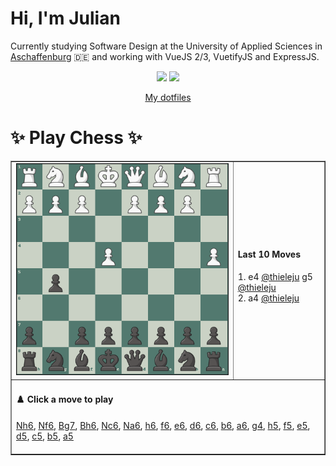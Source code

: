 # **Hi, I'm Julian**

Currently studying Software Design at the University of Applied Sciences in <a href="https://www.th-ab.de/en/" >Aschaffenburg</a> :de: and working with VueJS 2/3, VuetifyJS and ExpressJS.

<p align="center">
  <img src="https://github-readme-stats.vercel.app/api/top-langs/?username=thieleju&theme=blue-green&hide=jupyter%20notebook&layout=compact"  />
  <img width="420" src="https://github-readme-stats.vercel.app/api?username=thieleju&theme=blue-green&show_icons=true"/>
</p>

<p align="center">
    <a href="https://github.com/thieleju/dotfiles">My dotfiles</a>
</p>

<h1>✨ Play Chess ✨ </h1>

<table border="1" style="width:100%; border-collapse:collapse;">
<tr>
  <td><img src="https://raw.githubusercontent.com/thieleju/thieleju/main/games/game2/chessboard-1723983716.png" alt="Chessboard" width="600"/></td>
  <td>
    <h4>Last 10 Moves</h4>
    1. e4 <a href="https://github.com/@thieleju">@thieleju</a> g5 <a href="https://github.com/@thieleju">@thieleju</a><br>
2. a4 <a href="https://github.com/@thieleju">@thieleju</a>  <br>

  </td>
</tr>
<tr>
  <td colspan="2">
    <h4>♟️ Click a move to play</h4>
    <a href="https://github.com/thieleju/thieleju/issues/new?body=Click+%27Submit+new+Issue%27+to+play+the+move&labels=chess&title=Nh6" target="_blank">Nh6</a>, <a href="https://github.com/thieleju/thieleju/issues/new?body=Click+%27Submit+new+Issue%27+to+play+the+move&labels=chess&title=Nf6" target="_blank">Nf6</a>, <a href="https://github.com/thieleju/thieleju/issues/new?body=Click+%27Submit+new+Issue%27+to+play+the+move&labels=chess&title=Bg7" target="_blank">Bg7</a>, <a href="https://github.com/thieleju/thieleju/issues/new?body=Click+%27Submit+new+Issue%27+to+play+the+move&labels=chess&title=Bh6" target="_blank">Bh6</a>, <a href="https://github.com/thieleju/thieleju/issues/new?body=Click+%27Submit+new+Issue%27+to+play+the+move&labels=chess&title=Nc6" target="_blank">Nc6</a>, <a href="https://github.com/thieleju/thieleju/issues/new?body=Click+%27Submit+new+Issue%27+to+play+the+move&labels=chess&title=Na6" target="_blank">Na6</a>, <a href="https://github.com/thieleju/thieleju/issues/new?body=Click+%27Submit+new+Issue%27+to+play+the+move&labels=chess&title=h6" target="_blank">h6</a>, <a href="https://github.com/thieleju/thieleju/issues/new?body=Click+%27Submit+new+Issue%27+to+play+the+move&labels=chess&title=f6" target="_blank">f6</a>, <a href="https://github.com/thieleju/thieleju/issues/new?body=Click+%27Submit+new+Issue%27+to+play+the+move&labels=chess&title=e6" target="_blank">e6</a>, <a href="https://github.com/thieleju/thieleju/issues/new?body=Click+%27Submit+new+Issue%27+to+play+the+move&labels=chess&title=d6" target="_blank">d6</a>, <a href="https://github.com/thieleju/thieleju/issues/new?body=Click+%27Submit+new+Issue%27+to+play+the+move&labels=chess&title=c6" target="_blank">c6</a>, <a href="https://github.com/thieleju/thieleju/issues/new?body=Click+%27Submit+new+Issue%27+to+play+the+move&labels=chess&title=b6" target="_blank">b6</a>, <a href="https://github.com/thieleju/thieleju/issues/new?body=Click+%27Submit+new+Issue%27+to+play+the+move&labels=chess&title=a6" target="_blank">a6</a>, <a href="https://github.com/thieleju/thieleju/issues/new?body=Click+%27Submit+new+Issue%27+to+play+the+move&labels=chess&title=g4" target="_blank">g4</a>, <a href="https://github.com/thieleju/thieleju/issues/new?body=Click+%27Submit+new+Issue%27+to+play+the+move&labels=chess&title=h5" target="_blank">h5</a>, <a href="https://github.com/thieleju/thieleju/issues/new?body=Click+%27Submit+new+Issue%27+to+play+the+move&labels=chess&title=f5" target="_blank">f5</a>, <a href="https://github.com/thieleju/thieleju/issues/new?body=Click+%27Submit+new+Issue%27+to+play+the+move&labels=chess&title=e5" target="_blank">e5</a>, <a href="https://github.com/thieleju/thieleju/issues/new?body=Click+%27Submit+new+Issue%27+to+play+the+move&labels=chess&title=d5" target="_blank">d5</a>, <a href="https://github.com/thieleju/thieleju/issues/new?body=Click+%27Submit+new+Issue%27+to+play+the+move&labels=chess&title=c5" target="_blank">c5</a>, <a href="https://github.com/thieleju/thieleju/issues/new?body=Click+%27Submit+new+Issue%27+to+play+the+move&labels=chess&title=b5" target="_blank">b5</a>, <a href="https://github.com/thieleju/thieleju/issues/new?body=Click+%27Submit+new+Issue%27+to+play+the+move&labels=chess&title=a5" target="_blank">a5</a>
     <br/><br/>
  </td>
</tr>
</table>
